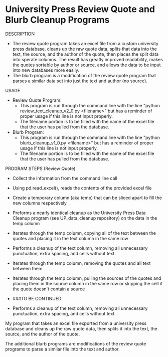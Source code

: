 # University Press Review Quote and Blurb Cleanup Programs
DESCRIPTION
- The review quote program takes an excel file from a custom university press database, cleans up the raw quote data, splits that data into the text, the source, and the author of the quote, then places the split data into sperate columns. The result has greatly improved readability, makes the quotes sortable by author or source, and allows the data to be input into new databases more easily.
- The blurb program is a modification of the review quote program that parses a similar data set into just the text and author (no source).

USAGE
- Review Quote Program:
  - This program is run through the command line with the line "python review_text_cleanup_v2_0.py &lt;filename&gt;" but has a reminder of proper usage if this line is not input properly.
  - The filename portion is to be filled with the name of the excel file that the user has pulled from the database.
- Blurb Program:
  - This program is run through the command line with the line "python blurb_cleanup_v1_0.py &lt;filename&gt;" but has a reminder of proper usage if this line is not input properly.
  - The filename portion is to be filled with the name of the excel file that the user has pulled from the database.

PROGRAM STEPS (Review Quote)
- Collect the information from the command line call
- Using pd.read_excel(), reads the contents of the provided excel file
- Create a temporary column (aka temp) that can be sliced apart to fill the new columns respectively
- Preforms a nearly identical cleanup as the University Press Data Cleanup program (see UP_data_cleanup repository) on the data in the temp column
- Iterates through the temp column, copying all of the text between the quotes and placing it in the text column in the same row
- Performs a cleanup of the text column, removing all unnecessary punctuation, extra spacing, and cells without text.
- Iterates through the temp column, removing the quotes and all text between them
- Iterates through the temp column, pulling the sources of the quotes and placing them in the source column in the same row or skipping the cell if the quote doesn't contain a source
- ###TO BE CONTINUED



- Performs a cleanup of the text column, removing all unnecessary punctuation, extra spacing, and cells without text.



My program that takes an excel file exported from a university press database and cleans up the raw quote data, then splits it into the text, the source, and the author of the quote.

The additional blurb programs are modifications of the review quote programs to parse a similar file into the text and author.
